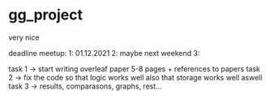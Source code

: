 # gg_project
very nice

deadline 
meetup:
1: 01.12.2021
2: maybe next weekend
3: 

task 1
  -> start writing overleaf paper  5-8 pages + references to papers 
task 2
  -> fix the code so that logic works well also that storage works well aswell
task 3
  -> results, comparasons, graphs, rest...
